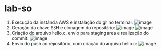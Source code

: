 # lab-so
1) Execução da instância AWS e instalação do git no terminal:
    ![image](https://github.com/renanpmiranda/lab-so/assets/111312320/735c371a-e6f6-486f-a132-5525d764d30d)
2) Geração da chave SSH e clonagem do repositório:
   ![image](https://github.com/renanpmiranda/lab-so/assets/111312320/a8d047e0-01fe-4670-ab41-949dbe244625)
   ![image](https://github.com/renanpmiranda/lab-so/assets/111312320/70f6d736-dc31-428f-88b9-b968901d60db)
3) Criação do arquivo hello.c, envio para staging area e realização do commit:
   ![image](https://github.com/renanpmiranda/lab-so/assets/111312320/7d450b54-2772-422a-8236-7b099c80f1c3)
4) Envio do push ao repositório, com criação do arquivo hello.c:
   ![image](https://github.com/renanpmiranda/lab-so/assets/111312320/c4377508-e338-4361-b97b-f67f34e1ba1a)
